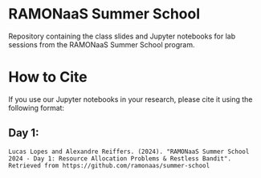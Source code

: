 # RAMONaaS Summer School
Repository containing the class slides and Jupyter notebooks for lab sessions from the RAMONaaS Summer School program.

# How to Cite
If you use our Jupyter notebooks in your research, please cite it using the following format:

## Day 1:
```
Lucas Lopes and Alexandre Reiffers. (2024). "RAMONaaS Summer School 2024 - Day 1: Resource Allocation Problems & Restless Bandit". Retrieved from https://github.com/ramonaas/summer-school
```
